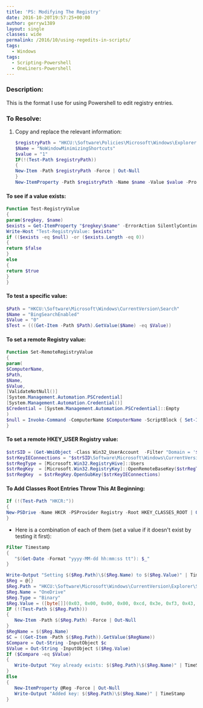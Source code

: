 ```yaml
---
title: 'PS: Modifying The Registry'
date: 2016-10-20T19:57:25+00:00
author: gerryw1389
layout: single
classes: wide
permalink: /2016/10/using-regedits-in-scripts/
tags:
  - Windows
tags:
  - Scripting-Powershell
  - OneLiners-Powershell
---
```

<!--more-->

### Description:

This is the format I use for using Powershell to edit registry entries.

### To Resolve:

1. Copy and replace the relevant information:

   ```powershell
   $registryPath = "HKCU:\Software\Policies\Microsoft\Windows\Explorer"
   $Name = "NoWindowMinimizingShortcuts"
   $value = "1"
   IF(!(Test-Path $registryPath))
   {
   New-Item -Path $registryPath -Force | Out-Null
   }
   New-ItemProperty -Path $registryPath -Name $name -Value $value -PropertyType DWORD -Force | Out-Null
   ```

#### To see if a value exists:

   ```powershell
   Function Test-RegistryValue
   {
   param($regkey, $name)
   $exists = Get-ItemProperty "$regkey\$name" -ErrorAction SilentlyContinue
   Write-Host "Test-RegistryValue: $exists"
   if (($exists -eq $null) -or ($exists.Length -eq 0))
   {
   return $false
   }
   else
   {
   return $true
   }
   }
   ```

#### To test a specific value:

   ```powershell
   $Path = "HKCU:\Software\Microsoft\Windows\CurrentVersion\Search"
   $Name = "BingSearchEnabled"
   $Value = "0"
   $Test = (((Get-Item -Path $Path).GetValue($Name) -eq $Value))
   ```

#### To set a remote Registry value:

   ```powershell
   Function Set-RemoteRegistryValue
   {
   param(
   $ComputerName,
   $Path,
   $Name,
   $Value,
   [ValidateNotNull()]
   [System.Management.Automation.PSCredential]
   [System.Management.Automation.Credential()]
   $Credential = [System.Management.Automation.PSCredential]::Empty
   )
   $null = Invoke-Command -ComputerName $ComputerName -ScriptBlock { Set-ItemProperty -Path $Path -Name $Name -Value $Value } -Credential $Credential
   }
   ```

#### To set a remote HKEY_USER Registry value:

   ```powershell
   $strSID = (Get-WmiObject -Class Win32_UserAccount  -Filter "Domain = '$domain' AND Name = '$name'").SID
   $strKeyIEConnections = "$strSID\Software\Microsoft\Windows\CurrentVersion\Internet Settings\Connections\"
   $strRegType = [Microsoft.Win32.RegistryHive]::Users
   $strRegKey  = [Microsoft.Win32.RegistryKey]::OpenRemoteBaseKey($strRegType, $strIPAddrTmp)
   $strRegKey  = $strRegKey.OpenSubKey($strKeyIEConnections)
   ```

#### To Add Classes Root Entries Throw This At Beginning:

   ```powershell
   If (!(Test-Path "HKCR:"))
   {
   New-PSDrive -Name HKCR -PSProvider Registry -Root HKEY_CLASSES_ROOT | Out-Null
   }
   ```

   - Here is a combination of each of them (set a value if it doesn't exist by testing it first):

   ```powershell
   Filter Timestamp
   {
      "$(Get-Date -Format "yyyy-MM-dd hh:mm:ss tt"): $_"
   }

   Write-Output "Setting $($Reg.Path)\$($Reg.Name) to $($Reg.Value)" | TimeStamp
   $Reg = @{}
   $Reg.Path = "HKCU:\Software\Microsoft\Windows\CurrentVersion\Explorer\StartupApproved\Run"
   $Reg.Name = "OneDrive"
   $Reg.Type = "Binary"
   $Reg.Value = ([byte[]](0x03, 0x00, 0x00, 0x00, 0xcd, 0x3e, 0xf3, 0x43, 0xa8, 0x89, 0xd3, 0x01))		
   IF (!(Test-Path $($Reg.Path)))
   {
      New-Item -Path $($Reg.Path) -Force | Out-Null
   }
   $RegName = $($Reg.Name)
   $C = ((Get-Item -Path $($Reg.Path)).GetValue($RegName))
   $Compare = Out-String -InputObject $c
   $Value = Out-String -InputObject $($Reg.Value)
   If ($Compare -eq $Value)
   {
      Write-Output "Key already exists: $($Reg.Path)\$($Reg.Name)" | TimeStamp
   }
   Else
   {
      New-ItemProperty @Reg -Force | Out-Null
      Write-Output "Added key: $($Reg.Path)\$($Reg.Name)" | TimeStamp
   }
   ```


